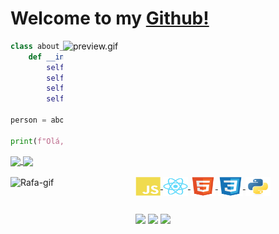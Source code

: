 # Welcome to my [Github!](https://github.com/karlapereira#)

<p align=right">
<img align="right" src="https://media1.giphy.com/media/j4rPM934CLIvC/giphy.gif?cid=ecf05e470bum5rx1r9220ug30fbnwb5tejfu5uooklsgcwgj&rid=giphy.gif&ct=g" alt="preview.gif" width="420">
</p>


```Python
class about_me:
    def __init__(self):
        self.name = "Rafaela Rosso"
        self.summary = "estagiária em Engenharia de Dados"
        self.age = "20 anos"
        self.passion = "viagens, séries, universo dos dados e viagens de novo."

person = about_me()

print(f"Olá, me chamo {person.name}, sou {person.summary}, tenho {person.age} e minhas maiores paixões são {person.passion}") 
```
 <div>
  <a href="https://github.com/psrosso">
  <img align="center" height="170em" src="https://github-readme-stats.vercel.app/api?username=psrosso&show_icons=true&theme=radical&include_all_commits=true&count_private=true"/>
  <img align="center" height="170em" src="https://github-readme-stats.vercel.app/api/top-langs/?username=psrosso&layout=compact&langs_count=7&theme=radical"/>
</div>
<div style="display: inline_block"><br>
  <img align="center" alt="Rafa-Js" height="30" width="40" src="https://raw.githubusercontent.com/devicons/devicon/master/icons/javascript/javascript-plain.svg">
  <img align="center" alt="Rafa-React" height="30" width="40" src="https://raw.githubusercontent.com/devicons/devicon/master/icons/react/react-original.svg">
  <img align="center" alt="Rafa-HTML" height="30" width="40" src="https://raw.githubusercontent.com/devicons/devicon/master/icons/html5/html5-original.svg">
  <img align="center" alt="Rafa-CSS" height="30" width="40" src="https://raw.githubusercontent.com/devicons/devicon/master/icons/css3/css3-original.svg">
  <img align="center" alt="Rafa-Python" height="30" width="40" src="https://raw.githubusercontent.com/devicons/devicon/master/icons/python/python-original.svg">
  <img align="left" alt="Rafa-gif" height="200" width="200" src="https://cdn.discordapp.com/attachments/885214168834248737/885215402630733854/ezgif.com-gif-maker.gif">
</div>

  ##
  
  <div> 
  <a href = "mailto:prosso.rafaela@gmail.com"><img src="https://img.shields.io/badge/-Gmail-%23333?style=for-the-badge&logo=gmail&logoColor=white" target="_blank"></a>
  <a href="https://www.linkedin.com/in/rafaela-rosso/" target="_blank"><img src="https://img.shields.io/badge/-LinkedIn-%230077B5?style=for-the-badge&logo=linkedin&logoColor=white" target="_blank"></a> 
    <a href="https://instagram.com/psrosso" target="_blank"><img src="https://img.shields.io/badge/-Instagram-%23E4405F?style=for-the-badge&logo=instagram&logoColor=white" target="_blank"></a>
 

 
</div>
